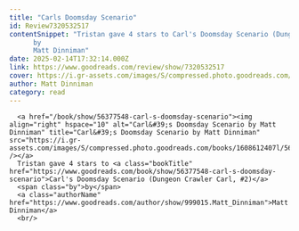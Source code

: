 ```yaml
---
title: "Carls Doomsday Scenario"
id: Review7320532517
contentSnippet: "Tristan gave 4 stars to Carl's Doomsday Scenario (Dungeon Crawler Carl, #2)
      by
      Matt Dinniman"
date: 2025-02-14T17:32:14.000Z
link: https://www.goodreads.com/review/show/7320532517
cover: https://i.gr-assets.com/images/S/compressed.photo.goodreads.com/books/1608612407l/56377548._SY75_.jpg
author: Matt Dinniman
category: read
---
```


      
      <a href="/book/show/56377548-carl-s-doomsday-scenario"><img align="right" hspace="10" alt="Carl&#39;s Doomsday Scenario by Matt Dinniman" title="Carl&#39;s Doomsday Scenario by Matt Dinniman" src="https://i.gr-assets.com/images/S/compressed.photo.goodreads.com/books/1608612407l/56377548._SY75_.jpg" /></a>
      Tristan gave 4 stars to <a class="bookTitle" href="https://www.goodreads.com/book/show/56377548-carl-s-doomsday-scenario">Carl's Doomsday Scenario (Dungeon Crawler Carl, #2)</a>
      <span class="by">by</span>
      <a class="authorName" href="https://www.goodreads.com/author/show/999015.Matt_Dinniman">Matt Dinniman</a>
      <br/>